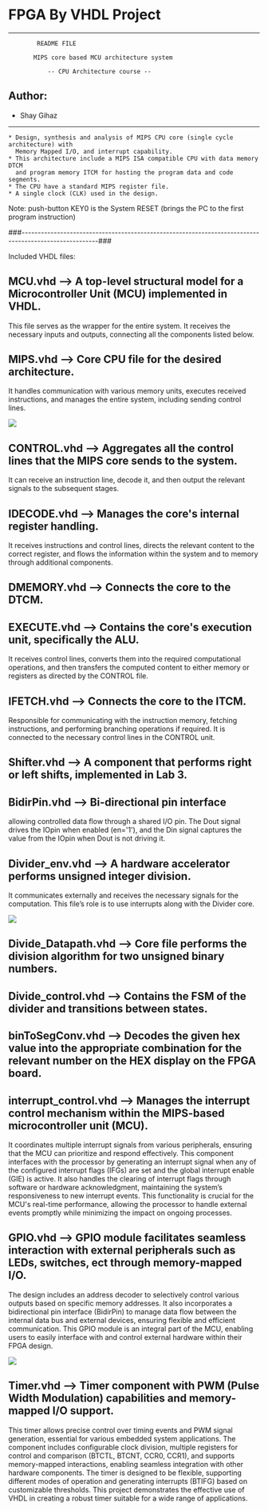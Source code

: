 # FPGA By VHDL Project

--------------------------------------------------------------

 			README FILE
      
    	   MIPS core based MCU architecture system

               -- CPU Architecture course --
		 

## Author:
- Shay Gihaz

		      
--------------------------------------------------------------

	* Design, synthesis and analysis of MIPS CPU core (single cycle architecture) with
  	  Memory Mapped I/O, and interrupt capability.
	* This architecture include a MIPS ISA compatible CPU with data memory DTCM
	  and program memory ITCM for hosting the program data and code segments. 
	* The CPU have a standard MIPS register file.
	* A single clock (CLK) used in the design.
 
 Note: push-button KEY0 is the System RESET (brings the PC to the first program instruction)
 
###------------------------------------------------------------------------------------------------------###

Included VHDL files:


## MCU.vhd --> A top-level structural model for a Microcontroller Unit (MCU) implemented in VHDL.
This file serves as the wrapper for the entire system. It receives the necessary inputs and outputs, connecting all the components listed below.
 


## MIPS.vhd --> Core CPU file for the desired architecture.
It handles communication with various memory units, executes received instructions, and manages the entire system, including sending control lines.



<img src="MIPS_RTL.png"><img>



## CONTROL.vhd --> Aggregates all the control lines that the MIPS core sends to the system. 
It can receive an instruction line, decode it, and then output the relevant signals to the subsequent stages.



## IDECODE.vhd --> Manages the core's internal register handling. 
It receives instructions and control lines, directs the relevant content to the correct register, and flows the information within the system and to memory through additional components.



## DMEMORY.vhd --> Connects the core to the DTCM.



## EXECUTE.vhd --> Contains the core's execution unit, specifically the ALU.
It receives control lines, converts them into the required computational operations, and then transfers the computed content to either memory or registers as directed by the CONTROL file.



## IFETCH.vhd --> Connects the core to the ITCM.
Responsible for communicating with the instruction memory, fetching instructions, and performing branching operations if required. It is connected to the necessary control lines in the CONTROL unit.




## Shifter.vhd --> A component that performs right or left shifts, implemented in Lab 3.



## BidirPin.vhd --> Bi-directional pin interface
allowing controlled data flow through a shared I/O pin. The Dout signal drives the IOpin when enabled (en='1'), and the Din signal captures the value from the IOpin when Dout is not driving it.



## Divider_env.vhd --> A hardware accelerator performs unsigned integer division.
It communicates externally and receives the necessary signals for the computation. This file’s role is to use interrupts along with the Divider core.



<img src="DIVIDER.png"><img>



## Divide_Datapath.vhd --> Core file performs the division algorithm for two unsigned binary numbers.



## Divide_control.vhd --> Contains the FSM of the divider and transitions between states.



## binToSegConv.vhd --> Decodes the given hex value into the appropriate combination for the relevant number on the HEX display on the FPGA board.



## interrupt_control.vhd --> Manages the interrupt control mechanism within the MIPS-based microcontroller unit (MCU).
It coordinates multiple interrupt signals from various peripherals, ensuring that the MCU can prioritize and respond effectively. This component interfaces with the processor by generating an interrupt signal when any of the configured interrupt flags (IFGs) are set and the global interrupt enable (GIE) is active. It also handles the clearing of interrupt flags through software or hardware acknowledgment, maintaining the system’s responsiveness to new interrupt events. This functionality is crucial for the MCU's real-time performance, allowing the processor to handle external events promptly while minimizing the impact on ongoing processes.



## GPIO.vhd --> GPIO module facilitates seamless interaction with external peripherals such as LEDs, switches, ect through memory-mapped I/O.
The design includes an address decoder to selectively control various outputs based on specific memory addresses. It also incorporates a bidirectional pin interface (BidirPin) to manage data flow between the internal data bus and external devices, ensuring flexible and efficient communication. This GPIO module is an integral part of the MCU, enabling users to easily interface with and control external hardware within their FPGA design.




<img src="TIMER.png"><img>



## Timer.vhd --> Timer component with PWM (Pulse Width Modulation) capabilities and memory-mapped I/O support. 
This timer allows precise control over timing events and PWM signal generation, essential for various embedded system applications. The component includes configurable clock division, multiple registers for control and comparison (BTCTL, BTCNT, CCR0, CCR1), and supports memory-mapped interactions, enabling seamless integration with other hardware components. The timer is designed to be flexible, supporting different modes of operation and generating interrupts (BTIFG) based on customizable thresholds. This project demonstrates the effective use of VHDL in creating a robust timer suitable for a wide range of applications.




